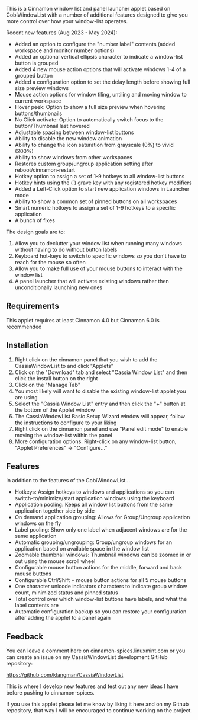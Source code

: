This is a Cinnamon window list and panel launcher applet based on CobiWindowList with a number of additional features designed to give you more control over how your window-list operates.

Recent new features (Aug 2023 - May 2024):

* Added an option to configure the "number label" contents (added workspace and monitor number options)
* Added an optional vertical ellipsis character to indicate a window-list button is grouped
* Added 4 new mouse action options that will activate windows 1-4 of a grouped button
* Added a configuration option to set the delay length before showing full size preview windows
* Mouse action options for window tiling, untiling and moving window to current workspace
* Hover peek: Option to show a full size preview when hovering buttons/thumbnails
* No Click activate: Option to automatically switch focus to the button/Thumbnail last hovered
* Adjustable spacing between window-list buttons
* Ability to disable the new window animation
* Ability to change the icon saturation from grayscale (0%) to vivid (200%)
* Ability to show windows from other workspaces
* Restores custom group/ungroup application setting after reboot/cinnamon-restart
* Hotkey option to assign a set of 1-9 hotkeys to all window-list buttons
* Hotkey hints using the (`) grave key with any registered hotkey modifiers
* Added a Left-Click option to start new application windows in Launcher mode
* Ability to show a common set of pinned buttons on all workspaces
* Smart numeric hotkeys to assign a set of 1-9 hotkeys to a specific application
* A bunch of fixes

The design goals are to:

1. Allow you to declutter your window list when running many windows without having to do without button labels
2. Keyboard hot-keys to switch to specific windows so you don't have to reach for the mouse so often
3. Allow you to make full use of your mouse buttons to interact with the window list
4. A panel launcher that will activate existing windows rather then unconditionally launching new ones

## Requirements
This applet requires at least Cinnamon 4.0 but Cinnamon 6.0 is recommended

## Installation
1. Right click on the cinnamon panel that you wish to add the CassiaWindowList to and click "Applets"
2. Click on the "Download" tab and select "Cassia Window List" and then click the install button on the right
3. Click on the "Manage Tab"
4. You most likely will want to disable the existing window-list applet you are using
5. Select the "Cassia Window List" entry and then click the "+" button at the bottom of the Applet window
6. The CassiaWindowList Basic Setup Wizard window will appear, follow the instructions to configure to your liking
7. Right click on the cinnamon panel and use "Panel edit mode" to enable moving the window-list within the panel
8. More configuration options: Right-click on any window-list button, "Applet Preferences" ->  "Configure..."

## Features
In addition to the features of the CobiWindowList...

 * Hotkeys: Assign hotkeys to windows and applications so you can switch-to/minimize/start application windows using the keyboard
 * Application pooling: Keeps all window list buttons from the same application together side by side
 * On demand application grouping: Allows for Group/Ungroup application windows on the fly
 * Label pooling: Show only one label when adjacent windows are for the same application
 * Automatic grouping/ungrouping: Group/ungroup windows for an application based on available space in the window list
 * Zoomable thumbnail windows: Thumbnail windows can be zoomed in or out using the mouse scroll wheel
 * Configurable mouse button actions for the middle, forward and back mouse buttons
 * Configurable Ctrl/Shift + mouse button actions for all 5 mouse buttons
 * One character unicode indicators characters to indicate group window count, minimized status and pinned status
 * Total control over which window-list buttons have labels, and what the label contents are
 * Automatic configuration backup so you can restore your configuration after adding the applet to a panel again
 
## Feedback
You can leave a comment here on cinnamon-spices.linuxmint.com or you can create an issue on my CassiaWindowList development GitHub repository:

https://github.com/klangman/CassiaWindowList

This is where I develop new features and test out any new ideas I have before pushing to cinnamon-spices.

If you use this applet please let me know by liking it here and on my Github repository, that way I will be encouraged to continue working on the project.

